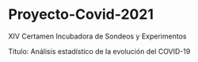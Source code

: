 # Proyecto-Covid-2021

XIV Certamen Incubadora de Sondeos y Experimentos

Título: Análisis estadístico de la evolución del COVID-19
